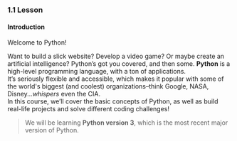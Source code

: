 ### 1.1 Lesson
#### Introduction

Welcome to Python!  

Want to build a slick website? Develop a video game? Or maybe create an artificial intelligence? Python’s got you covered, and then some. **Python** is a high-level programming language, with a ton of applications.  
It’s seriously flexible and accessible, which makes it popular with some of the world's biggest (and coolest) organizations–think Google, NASA, Disney...*whispers* even the CIA.  
In this course, we’ll cover the basic concepts of Python, as well as build real-life projects and solve different coding challenges!

> We will be learning **Python version 3**, which is the most recent major version of Python.